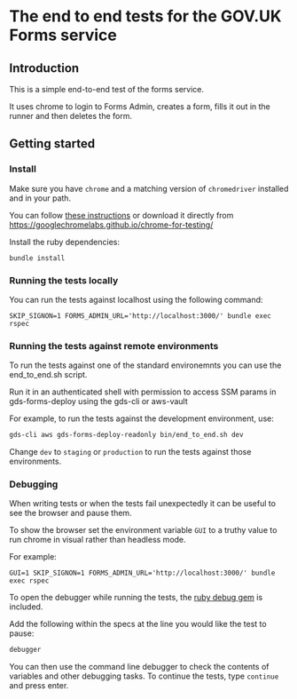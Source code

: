 # The end to end tests for the GOV.UK Forms service

## Introduction

This is a simple end-to-end test of the forms service.

It uses chrome to login to Forms Admin, creates a form, fills it out in the
runner and then deletes the form.

## Getting started

### Install

Make sure you have `chrome` and a matching version of `chromedriver` installed and in your path.

You can follow [these instructions](https://chromedriver.chromium.org/getting-started) or download it directly from https://googlechromelabs.github.io/chrome-for-testing/

Install the ruby dependencies:

```
bundle install
```

### Running the tests locally

You can run the tests against localhost using the following command: 

```
SKIP_SIGNON=1 FORMS_ADMIN_URL='http://localhost:3000/' bundle exec rspec
```

### Running the tests against remote environments

To run the tests against one of the standard environemnts you can use the end_to_end.sh script.

Run it in an authenticated shell with permission to access SSM params in gds-forms-deploy using the gds-cli or aws-vault

For example, to run the tests against the development environment, use:

```bash
gds-cli aws gds-forms-deploy-readonly bin/end_to_end.sh dev
```

Change `dev` to `staging` or `production` to run the tests against those environments.

### Debugging

When writing tests or when the tests fail unexpectedly it can be useful to see
the browser and pause them.

To show the browser set the environment variable `GUI` to a truthy value to run
chrome in visual rather than headless mode.

For example:

```
GUI=1 SKIP_SIGNON=1 FORMS_ADMIN_URL='http://localhost:3000/' bundle exec rspec
```

To open the debugger while running the tests, the [ruby debug gem](https://github.com/ruby/debug) is included.

Add the following within the specs at the line you would like the test to pause:

```ruby
debugger
```

You can then use the command line debugger to check the contents of variables and other debugging tasks. To continue the tests, type `continue` and press enter.
